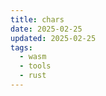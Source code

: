 ```yaml
---
title: chars
date: 2025-02-25
updated: 2025-02-25
tags:
  - wasm
  - tools
  - rust
---
```


<body>
  <script type="module" src="/js/chars.js"></script>
  <link href="./chars.css" rel="stylesheet" type="text/css">
  <div id="output">
</body>
